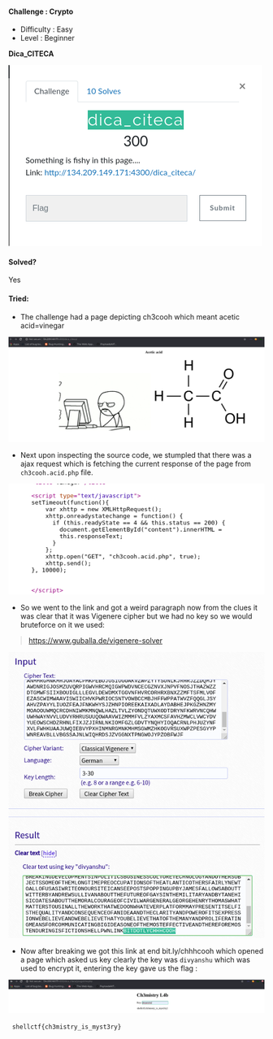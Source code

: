 
####  Challenge : Crypto


* Difficulty : Easy
* Level : Beginner

**Dica_CITECA**

![alt text](images/a1.png)


#### Solved?

Yes

#### Tried:

* The challenge had a page depicting ch3cooh which meant acetic acid=vinegar

![alt text](images/a2.png)

* Next upon inspecting the source code, we stumpled that there was a ajax request which is fetching the current response of the page from `ch3cooh.acid.php` file.

![alt text](images/a3.png)

*  So we went to the link and got a weird paragraph now from the clues it was clear that it was Vigenere cipher but we had no key so we would bruteforce on it we used:

> https://www.guballa.de/vigenere-solver

![alt text](images/a4.png)

*  Now after breaking we got this link at end bit.ly/chhhcooh which opened  a page which asked us key clearly the key was
`divyanshu` which was used to encrypt it, entering the key gave us the flag :

![alt text](images/a5.png)

` shellctf{ch3mistry_is_myst3ry}`